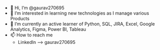- 👋 Hi, I’m @gaurav270695 
- 👀 I’m interested in learning new technologies as I manage various Products
- 🌱 I’m currently an active learner of Python, SQL, JIRA, Excel, Google Analytics, Figma, Power BI, Tableau
- 📫 How to reach me
     * LinkedIn --> gaurav270695

<!---
gaurav270695/gaurav270695 is a ✨ special ✨ repository because its `README.md` (this file) appears on your GitHub profile.
You can click the Preview link to take a look at your changes.
--->

